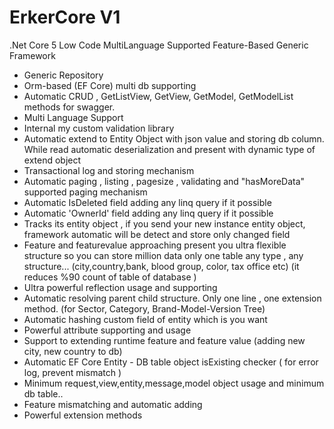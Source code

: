 # ErkerCore V1 

.Net Core 5 Low Code MultiLanguage Supported Feature-Based Generic Framework

 * Generic Repository
 * Orm-based (EF Core) multi db supporting
 * Automatic CRUD , GetListView, GetView, GetModel, GetModelList methods for swagger.
 * Multi Language Support
 * Internal my custom validation library
 * Automatic extend to Entity Object with json value and storing db column. While read automatic deserialization and present with dynamic type of extend object 
 * Transactional log and storing mechanism
 * Automatic paging , listing , pagesize , validating and "hasMoreData" supported paging mechanism
 * Automatic IsDeleted field adding any linq query if it possible
 * Automatic 'OwnerId' field adding any linq query if it possible
 * Tracks its entity object , if you send your new instance entity object, framework automatic will be detect and store only changed field 
 * Feature and featurevalue approaching present you ultra flexible structure so you can store million data only one table any type , any structure... (city,country,bank, blood group, color, tax office etc) (it reduces %90 count of table of database )
 * Ultra powerful reflection usage and supporting
 * Automatic resolving parent child structure. Only one line , one extension method. (for Sector, Category, Brand-Model-Version Tree)
 * Automatic hashing custom field of entity which is you want 
 * Powerful attribute supporting and usage
 * Support to extending runtime feature and feature value (adding new city, new country to db)
 * Automatic EF Core Entity - DB table object isExisting checker ( for error log, prevent mismatch )
 * Minimum request,view,entity,message,model object usage and minimum db table.. 
 * Feature mismatching and automatic adding 
 * Powerful extension methods
 
